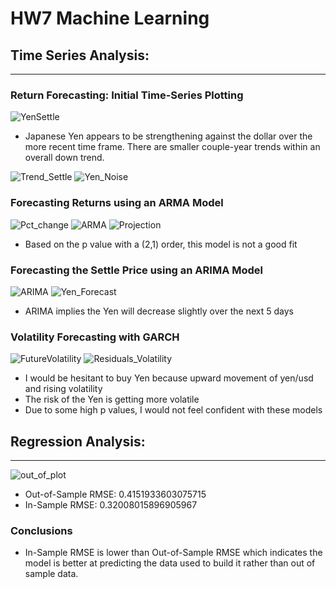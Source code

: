 # HW7 Machine Learning 

## Time Series Analysis:
-------

### Return Forecasting: Initial Time-Series Plotting
![YenSettle](YenSettle.png)
* Japanese Yen appears to be strengthening against the dollar over the more recent time frame. There are smaller couple-year trends within an overall down trend.

![Trend_Settle](Trend_Settle.png)
![Yen_Noise](Yen_Noise.png)

### Forecasting Returns using an ARMA Model
![Pct_change](Pct_change.png)
![ARMA](ARMA.png)
![Projection](Projection.png)
* Based on the p value with a (2,1) order, this model is not a good fit

### Forecasting the Settle Price using an ARIMA Model
![ARIMA](ARIMA.png)
![Yen_Forecast](Yen_Forecast.png)
* ARIMA implies the Yen will decrease slightly over the next 5 days

### Volatility Forecasting with GARCH
![FutureVolatility](FutureVolatility.png)
![Residuals_Volatility](Residuals_Volatility.png)
* I would be hesitant to buy Yen because upward movement of yen/usd and rising volatility
* The risk of the Yen is getting more volatile
* Due to some high p values, I would not feel confident with these models

## Regression Analysis:
-----

![out_of_plot](out_of_plot.png)
* Out-of-Sample RMSE: 0.4151933603075715
* In-Sample RMSE: 0.32008015896905967

### Conclusions
* In-Sample RMSE is lower than Out-of-Sample RMSE which indicates the model is better at predicting the data used to build it rather than out of sample data.